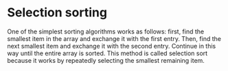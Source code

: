 # Selection sorting

One of the simplest sorting algorithms works as follows: first, find the smallest item in the array and exchange it with the first entry. Then, find the next smallest item and exchange it with the second entry. Continue in this way until the entire array is sorted. This method is called selection sort because it works by repeatedly selecting the smallest remaining item.

